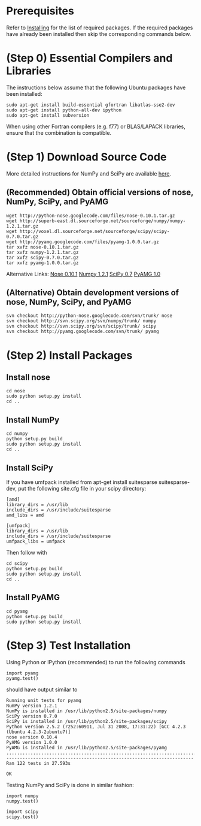 # Prerequisites #

Refer to [Installing](Installing.md) for the list of required packages.  If the required packages have already been installed then skip the corresponding commands below.

# (Step 0) Essential Compilers and Libraries #

The instructions below assume that the following Ubuntu packages have been installed:
```
sudo apt-get install build-essential gfortran libatlas-sse2-dev 
sudo apt-get install python-all-dev ipython
sudo apt-get install subversion
```

When using other Fortran compilers (e.g. f77) or BLAS/LAPACK libraries, ensure that the combination is compatible.


# (Step 1) Download Source Code #

More detailed instructions for NumPy and SciPy are available [here](http://www.scipy.org/Installing_SciPy).

## (Recommended) Obtain official versions of nose, NumPy, SciPy, and PyAMG ##

```
wget http://python-nose.googlecode.com/files/nose-0.10.1.tar.gz
wget http://superb-east.dl.sourceforge.net/sourceforge/numpy/numpy-1.2.1.tar.gz
wget http://voxel.dl.sourceforge.net/sourceforge/scipy/scipy-0.7.0.tar.gz
wget http://pyamg.googlecode.com/files/pyamg-1.0.0.tar.gz
tar xvfz nose-0.10.1.tar.gz
tar xvfz numpy-1.2.1.tar.gz
tar xvfz scipy-0.7.0.tar.gz
tar xvfz pyamg-1.0.0.tar.gz
```

Alternative Links: [Nose 0.10.1](http://code.google.com/p/python-nose/downloads/list)
[Numpy 1.2.1](http://sourceforge.net/project/showfiles.php?group_id=1369&package_id=175103)
[SciPy 0.7](http://sourceforge.net/project/showfiles.php?group_id=27747&package_id=19531&release_id=660191)
[PyAMG 1.0](http://code.google.com/p/pyamg/downloads/list)

## (Alternative) Obtain development versions of nose, NumPy, SciPy, and PyAMG ##
```
svn checkout http://python-nose.googlecode.com/svn/trunk/ nose
svn checkout http://svn.scipy.org/svn/numpy/trunk/ numpy
svn checkout http://svn.scipy.org/svn/scipy/trunk/ scipy
svn checkout http://pyamg.googlecode.com/svn/trunk/ pyamg
```



# (Step 2) Install Packages #

## Install nose ##
```
cd nose
sudo python setup.py install
cd ..
```

## Install NumPy ##
```
cd numpy
python setup.py build
sudo python setup.py install
cd ..
```

## Install SciPy ##
If you have umfpack installed from apt-get install suitesparse suitesparse-dev, put the following site.cfg file in your scipy directory:
```
[amd]
library_dirs = /usr/lib
include_dirs = /usr/include/suitesparse
amd_libs = amd

[umfpack]
library_dirs = /usr/lib
include_dirs = /usr/include/suitesparse
umfpack_libs = umfpack
```

Then follow with
```
cd scipy
python setup.py build
sudo python setup.py install
cd ..
```

## Install PyAMG ##
```
cd pyamg
python setup.py build
sudo python setup.py install
```



# (Step 3) Test Installation #

Using Python or IPython (recommended) to run the following commands

```
import pyamg
pyamg.test()
```

should have output similar to

```
Running unit tests for pyamg
NumPy version 1.2.1
NumPy is installed in /usr/lib/python2.5/site-packages/numpy
SciPy version 0.7.0
SciPy is installed in /usr/lib/python2.5/site-packages/scipy
Python version 2.5.2 (r252:60911, Jul 31 2008, 17:31:22) [GCC 4.2.3 (Ubuntu 4.2.3-2ubuntu7)]
nose version 0.10.4
PyAMG version 1.0.0
PyAMG is installed in /usr/lib/python2.5/site-packages/pyamg
..........................................................................................................................
----------------------------------------------------------------------
Ran 122 tests in 27.593s

OK
```


Testing NumPy and SciPy is done in similar fashion:
```
import numpy
numpy.test()

import scipy
scipy.test()
```